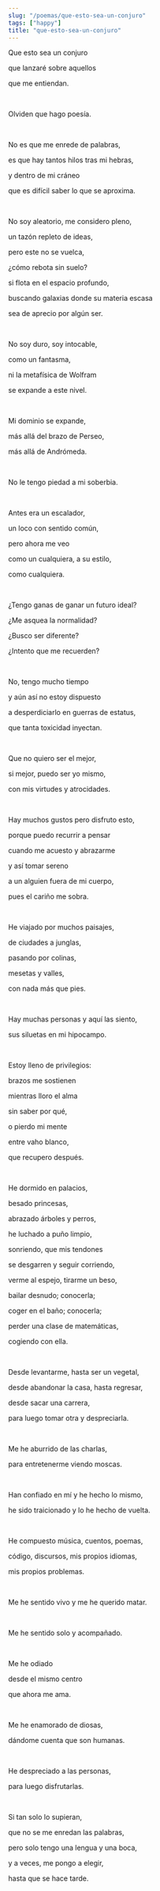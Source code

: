 ```yaml
---
slug: "/poemas/que-esto-sea-un-conjuro"
tags: ["happy"]
title: "que-esto-sea-un-conjuro"
---
```

Que esto sea un conjuro 

que lanzaré sobre aquellos 

que me entiendan.

&nbsp;

Olviden que hago poesía.

&nbsp;

No es que me enrede de palabras, 

es que hay tantos hilos tras mi hebras, 

y dentro de mi cráneo

que es difícil saber lo que se aproxima.

&nbsp;

No soy aleatorio, me considero pleno, 

un tazón repleto de ideas, 

pero este no se vuelca, 

¿cómo rebota sin suelo?

si flota en el espacio profundo, 

buscando galaxias donde su materia escasa 

sea de aprecio por algún ser. 

&nbsp;

No soy duro, soy intocable, 

como un fantasma, 

ni la metafísica de Wolfram 

se expande a este nivel. 

&nbsp;

Mi dominio se expande, 

más allá del brazo de Perseo, 

más allá de Andrómeda. 

&nbsp;

No le tengo piedad a mi soberbia.

&nbsp;

Antes era un escalador, 

un loco con sentido común, 

pero ahora me veo 

como un cualquiera, a su estilo, 

como cualquiera. 

&nbsp;

¿Tengo ganas de ganar un futuro ideal? 

¿Me asquea la normalidad? 

¿Busco ser diferente? 

¿Intento que me recuerden? 

&nbsp;

No, tengo mucho tiempo 

y aún así no estoy dispuesto 

a desperdiciarlo en guerras de estatus, 

que tanta toxicidad inyectan.

&nbsp;

Que no quiero ser el mejor, 

si mejor, puedo ser yo mismo, 

con mis virtudes y atrocidades. 

&nbsp;

Hay muchos gustos pero disfruto esto, 

porque puedo recurrir a pensar 

cuando me acuesto y abrazarme 

y así tomar sereno

a un alguien fuera de mi cuerpo, 

pues el cariño me sobra. 

&nbsp;

He viajado por muchos paisajes, 

de ciudades a junglas, 

pasando por colinas, 

mesetas y valles, 

con nada más que pies. 

&nbsp;

Hay muchas personas y aquí las siento, 

sus siluetas en mi hipocampo. 

&nbsp;

Estoy lleno de privilegios: 

brazos me sostienen 

mientras lloro el alma 

sin saber por qué, 

o pierdo mi mente 

entre vaho blanco,

que recupero después. 

&nbsp;

He dormido en palacios, 

besado princesas, 

abrazado árboles y perros, 

he luchado a puño limpio, 

sonriendo, que mis tendones 

se desgarren y seguir corriendo, 

verme al espejo, tirarme un beso, 

bailar desnudo; conocerla;

coger en el baño; conocerla;

perder una clase de matemáticas, 

cogiendo con ella. 

&nbsp;

Desde levantarme, hasta ser un vegetal, 

desde abandonar la casa, hasta regresar, 

desde sacar una carrera, 

para luego tomar otra y despreciarla. 

&nbsp;

Me he aburrido de las charlas, 

para entretenerme viendo moscas. 

&nbsp;

Han confiado en mí y he hecho lo mismo, 

he sido traicionado y lo he hecho de vuelta. 

&nbsp;

He compuesto música, cuentos, poemas, 

código, discursos, mis propios idiomas, 

mis propios problemas.

&nbsp;

Me he sentido vivo y me he querido matar. 

&nbsp;

Me he sentido solo y acompañado. 

&nbsp;

Me he odiado 

desde el mismo centro 

que ahora me ama. 

&nbsp;

Me he enamorado de diosas,

dándome cuenta que son humanas.

&nbsp;

He despreciado a las personas, 

para luego disfrutarlas.

&nbsp;

Si tan solo lo supieran, 

que no se me enredan las palabras, 

pero solo tengo una lengua y una boca, 

y a veces, me pongo a elegir, 

hasta que se hace tarde.